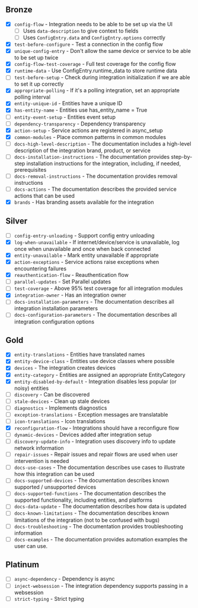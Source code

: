 ## Bronze

- [x] `config-flow` - Integration needs to be able to be set up via the UI
  - [ ] Uses `data-description` to give context to fields
  - [ ] Uses `ConfigEntry.data` and `ConfigEntry.options` correctly
- [x] `test-before-configure` - Test a connection in the config flow
- [x] `unique-config-entry` - Don't allow the same device or service to be able to be set up twice
- [x] `config-flow-test-coverage` - Full test coverage for the config flow
- [X] `runtime-data` - Use ConfigEntry.runtime_data to store runtime data
- [ ] `test-before-setup` - Check during integration initialization if we are able to set it up correctly
- [x] `appropriate-polling` - If it's a polling integration, set an appropriate polling interval
- [x] `entity-unique-id` - Entities have a unique ID
- [x] `has-entity-name` - Entities use has_entity_name = True
- [ ] `entity-event-setup` - Entities event setup
- [ ] `dependency-transparency` - Dependency transparency
- [x] `action-setup` - Service actions are registered in async_setup
- [x] `common-modules` - Place common patterns in common modules
- [ ] `docs-high-level-description` - The documentation includes a high-level description of the integration brand, product, or service
- [ ] `docs-installation-instructions` - The documentation provides step-by-step installation instructions for the integration, including, if needed, prerequisites
- [ ] `docs-removal-instructions` - The documentation provides removal instructions
- [ ] `docs-actions` - The documentation describes the provided service actions that can be used
- [x] `brands` - Has branding assets available for the integration

## Silver

- [ ] `config-entry-unloading` - Support config entry unloading
- [x] `log-when-unavailable` - If internet/device/service is unavailable, log once when unavailable and once when back connected
- [x] `entity-unavailable` - Mark entity unavailable if appropriate
- [x] `action-exceptions` - Service actions raise exceptions when encountering failures
- [x] `reauthentication-flow` - Reauthentication flow
- [ ] `parallel-updates` - Set Parallel updates
- [ ] `test-coverage` - Above 95% test coverage for all integration modules
- [x] `integration-owner` - Has an integration owner
- [ ] `docs-installation-parameters` - The documentation describes all integration installation parameters
- [ ] `docs-configuration-parameters` - The documentation describes all integration configuration options

## Gold

- [x] `entity-translations` - Entities have translated names
- [x] `entity-device-class` - Entities use device classes where possible
- [x] `devices` - The integration creates devices
- [x] `entity-category` - Entities are assigned an appropriate EntityCategory
- [x] `entity-disabled-by-default` - Integration disables less popular (or noisy) entities
- [ ] `discovery` - Can be discovered
- [ ] `stale-devices` - Clean up stale devices
- [ ] `diagnostics` - Implements diagnostics
- [ ] `exception-translations` - Exception messages are translatable
- [ ] `icon-translations` - Icon translations
- [x] `reconfiguration-flow` - Integrations should have a reconfigure flow
- [ ] `dynamic-devices` - Devices added after integration setup
- [ ] `discovery-update-info` - Integration uses discovery info to update network information
- [ ] `repair-issues` - Repair issues and repair flows are used when user intervention is needed
- [ ] `docs-use-cases` - The documentation describes use cases to illustrate how this integration can be used
- [ ] `docs-supported-devices` - The documentation describes known supported / unsupported devices
- [ ] `docs-supported-functions` - The documentation describes the supported functionality, including entities, and platforms
- [ ] `docs-data-update` - The documentation describes how data is updated
- [ ] `docs-known-limitations` - The documentation describes known limitations of the integration (not to be confused with bugs)
- [ ] `docs-troubleshooting` - The documentation provides troubleshooting information
- [ ] `docs-examples` - The documentation provides automation examples the user can use.

## Platinum

- [ ] `async-dependency` - Dependency is async
- [ ] `inject-websession` - The integration dependency supports passing in a websession
- [ ] `strict-typing` - Strict typing
